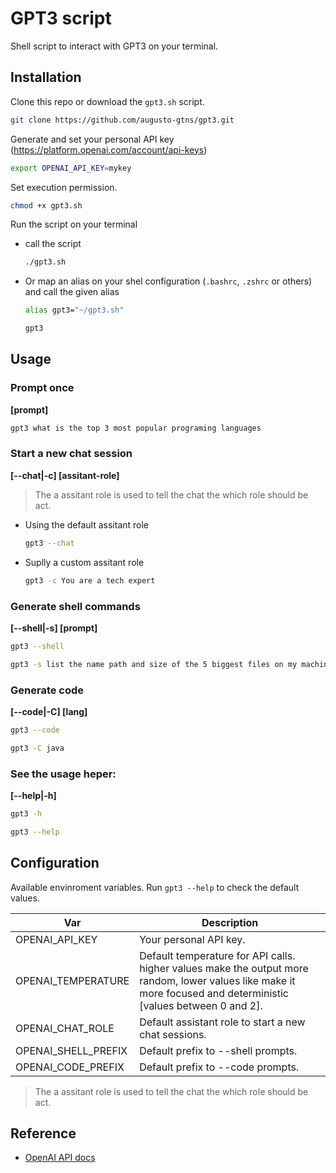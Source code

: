 # GPT3 script

Shell script to interact with GPT3 on your terminal.

## Installation

Clone this repo or download the `gpt3.sh` script.

```bash
git clone https://github.com/augusto-gtns/gpt3.git
```

Generate and set your personal API key (https://platform.openai.com/account/api-keys)

```bash
export OPENAI_API_KEY=mykey
```

Set execution permission.

```bash
chmod +x gpt3.sh
```

Run the script on your terminal

- call the script
    
    ```bash
    ./gpt3.sh
    ```

- Or map an alias on your shel configuration (`.bashrc`, `.zshrc` or others) and call the given alias

    ```bash
    alias gpt3="~/gpt3.sh"
    ```
     
    ```bash
    gpt3
    ```

## Usage

### Prompt once 

**[prompt]**

```bash
gpt3 what is the top 3 most popular programing languages
```

### Start a new chat session 

**[--chat|-c] [assitant-role]**

> The a assitant role is used to tell the chat the which role should be act.

- Using the default assitant role
  
    ```bash
    gpt3 --chat
    ```

- Suplly a custom assitant role
  
    ```bash
    gpt3 -c You are a tech expert
    ```

### Generate shell commands

**[--shell|-s] [prompt]**

```bash
gpt3 --shell
```

```bash
gpt3 -s list the name path and size of the 5 biggest files on my machine
```

### Generate code

**[--code|-C] [lang]**

```bash
gpt3 --code
```

```bash
gpt3 -C java
```

### See the usage heper:

**[--help|-h]**

```bash
gpt3 -h
```

```bash
gpt3 --help
```

## Configuration

Available envinroment variables. Run `gpt3 --help` to check the default values.

| Var                 | Description                                                                                                                                                            |
| ------------------- | ---------------------------------------------------------------------------------------------------------------------------------------------------------------------- |
| OPENAI_API_KEY      | Your personal API key.                                                                                                                                                 |
| OPENAI_TEMPERATURE  | Default temperature for API calls.<br /> higher values make the output more random, lower values like make it more focused and deterministic [values between 0 and 2]. |
| OPENAI_CHAT_ROLE    | Default assistant role to start a new chat sessions.                                                                                                                   |
| OPENAI_SHELL_PREFIX | Default prefix to --shell prompts.                                                                                                                                     |
| OPENAI_CODE_PREFIX  | Default prefix to --code prompts.                                                                                                                                      |
> The a assitant role is used to tell the chat the which role should be act.
## Reference

- [OpenAI API docs](https://platform.openai.com/docs/api-reference)
